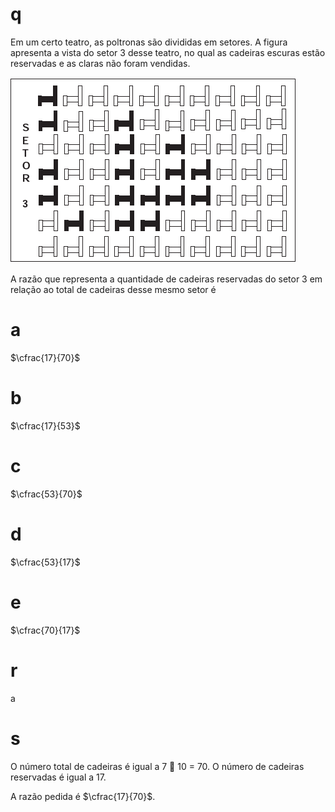 # q
Em um certo teatro, as poltronas são divididas em setores. A figura apresenta a vista do setor 3 desse teatro, no qual as cadeiras escuras estão reservadas e as claras não foram vendidas.

![](99bc2254-5bb3-c95c-68a9-6465fa2e1cb8.png)

A razão que representa a quantidade de cadeiras reservadas do setor 3 em relação ao total de cadeiras desse mesmo setor é

# a
$\cfrac{17}{70}$

# b
$\cfrac{17}{53}$

# c
$\cfrac{53}{70}$

# d
$\cfrac{53}{17}$

# e
$\cfrac{70}{17}$

# r
a

# s
O número total de cadeiras é igual a 7  10 = 70. O número de cadeiras reservadas é igual a 17.

A razão pedida é $\cfrac{17}{70}$.
